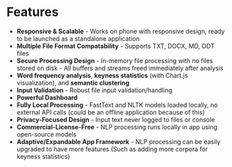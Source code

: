 # Features

- **Responsive & Scalable** - Works on phone with responsive design, ready to be launched as a standalone application
- **Multiple File Format Compatability** - Supports TXT, DOCX, MD, ODT files
- **Secure Processing Design** - In-memory file processing with no files stored on disk - All buffers and streams freed immediately after analysis
- **Word frequency analysis**, **keyness statistics** (with Chart.js visualization), and **semantic clustering**
- **Input Validation** - Robust file input validation/handling
- **Powerful Dashboard**
- **Fully Local Processing** - FastText and NLTK models loaded locally, no external API calls (could be an offline application because of this)
- **Privacy-Focused Design** - Input text never logged to files or console
- **Commercial-License-Free** - NLP processing runs locally in app using open-source models
- **Adaptive/Expandable App Framework** - NLP processing can be easily upgraded to have more features (Such as adding more corpora for keyness statistics)
